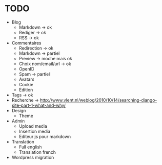 # TODO

* Blog
	* Markdown -> ok
	* Rediger -> ok
	* RSS -> ok
* Commentaires
	* Redirection -> ok
	* Markdown -> partiel
	* Preview -> moche mais ok
	* Choix nom/email/url -> ok
	* OpenID
	* Spam -> partiel
	* Avatars
	* Cookie
	* Edition
* Tags -> ok
* Recherche -> http://www.vlent.nl/weblog/2010/10/14/searching-django-site-part-1-what-and-why/
* Design
	* Theme
* Admin
	* Upload media
	* Insertion media
	* Editeur js pour markdown
* Translation
	* Full english
	* Translation french
* Wordpress migration